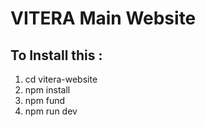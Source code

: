 # VITERA Main Website

## To Install this :
1. cd vitera-website
2. npm install 
3. npm fund
4. npm run dev